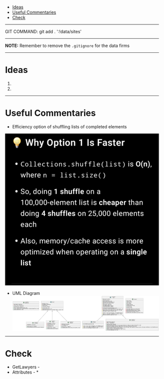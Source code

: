 <!-- TOC -->
* [Ideas](#ideas)
* [Useful Commentaries](#useful-commentaries)
* [Check](#check)
<!-- TOC -->

---
GIT COMMAND:
git add . ':!data/sites'

---
**NOTE:** Remember to remove the ``.gitignore`` for the data firms

---
# Ideas
1. 
2. 

---
# Useful Commentaries
* Efficiency option of shuffling lists of completed elements

![memoryEfficiency.jpg](images/memoryEfficiency.jpg)


* UML Diagram
![img.png](images/UML_diagram.png)

---

# Check
* GetLawyers -
* Attributes -
  * 
